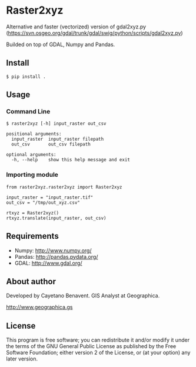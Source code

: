 # Raster2xyz
Alternative and faster (vectorized) version of gdal2xyz.py (https://svn.osgeo.org/gdal/trunk/gdal/swig/python/scripts/gdal2xyz.py)

Builded on top of GDAL, Numpy and Pandas.

## Install
```
$ pip install .
```

## Usage
### Command Line
```
$ raster2xyz [-h] input_raster out_csv

positional arguments:
  input_raster  input_raster filepath
  out_csv       out_csv filepath

optional arguments:
  -h, --help    show this help message and exit
```
### Importing module
```
from raster2xyz.raster2xyz import Raster2xyz

input_raster = "input_raster.tif"
out_csv = "/tmp/out_xyz.csv"

rtxyz = Raster2xyz()
rtxyz.translate(input_raster, out_csv)
```
## Requirements
- Numpy: http://www.numpy.org/
- Pandas: http://pandas.pydata.org/
- GDAL: http://www.gdal.org/


## About author
Developed by Cayetano Benavent.
GIS Analyst at Geographica.

http://www.geographica.gs


## License
This program is free software; you can redistribute it and/or modify
it under the terms of the GNU General Public License as published by
the Free Software Foundation; either version 2 of the License, or
(at your option) any later version.
